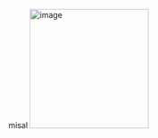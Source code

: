 misal
<img width="213" alt="image" src="https://github.com/dianovis/cloud/assets/116280719/fb3dfdd8-a10d-4adb-8532-45fa4c5a8685">

